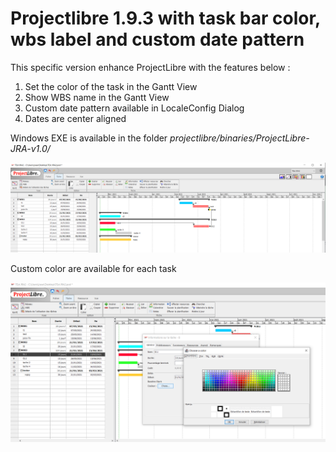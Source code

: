 # Projectlibre 1.9.3 with task bar color, wbs label and custom date pattern

This specific version enhance ProjectLibre with the features below : 

1. Set the color of the task in the Gantt View
2. Show WBS name in the Gantt View
3. Custom date pattern available in LocaleConfig Dialog
4. Dates are center aligned

Windows EXE is available in the folder *projectlibre/binaries/ProjectLibre-JRA-v1.0/*

![alt text](https://github.com/jraselin/projectlibre/blob/master/CaptureProjectLibreJRA.PNG?raw=true)

Custom color are available for each task

![alt text](https://github.com/jraselin/projectlibre/blob/master/CaptureProjectLibreJRA2.PNG?raw=true)
